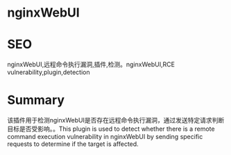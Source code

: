 # nginxWebUI
# SEO
nginxWebUI,远程命令执行漏洞,插件,检测。nginxWebUI,RCE vulnerability,plugin,detection
# Summary
该插件用于检测nginxWebUI是否存在远程命令执行漏洞，通过发送特定请求判断目标是否受影响。。This plugin is used to detect whether there is a remote command execution vulnerability in nginxWebUI by sending specific requests to determine if the target is affected.
